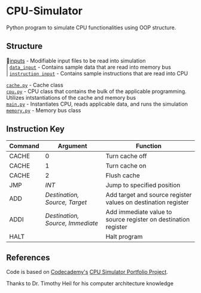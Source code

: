 # CPU-Simulator
Python program to simulate CPU functionalities using OOP structure.

## Structure
📁[inputs](https://github.com/admacpherson/CPU-Simulator/tree/main/Inputs) - Modifiable input files to be read into simulation<br>
| [`data_input`](https://github.com/admacpherson/CPU-Simulator/blob/main/Inputs/data_input.txt) - Contains sample data that are read into memory bus<br>
| [`instruction input`](https://github.com/admacpherson/CPU-Simulator/blob/main/Inputs/instruction_input.txt) - Contains sample instructions that are read into CPU<br>

[`cache.py`](https://github.com/admacpherson/CPU-Simulator/blob/main/cache.py) - Cache class<br>
[`cpu.py`](https://github.com/admacpherson/CPU-Simulator/blob/main/cpu.py) - CPU class that contains the bulk of the applicable programming. Utilizes intstantiations of the cache and memory bus<br>
[`main.py`](https://github.com/admacpherson/CPU-Simulator/blob/main/main.py) - Instantiates CPU, reads applicable data, and runs the simulation<br>
[`memory.py`](https://github.com/admacpherson/CPU-Simulator/blob/main/memory.py) - Memory bus class

## Instruction Key
|Command|Argument|Function|
|---|---|---|
|CACHE|0|Turn cache off|
|CACHE|1|Turn cache on|
|CACHE|2|Flush cache|
|JMP|<i>INT</i>|Jump to specified position
|ADD|<i>Destination, Source, Target</i>|Add target and source register values on destination register|
|ADDI|<i>Destination, Source, Immediate</i>|Add immediate value to source register on destination register|
|HALT||Halt program|

## References
Code is based on <a href="https://codecadmy.com">Codecademy's</a> <a href="https://github.com/Codecademy/computer-architecture/tree/main/portfolio-project-cpu-simulator">CPU Simulator Portfolio Project</a>.<br>

Thanks to Dr. Timothy Heil for his computer architecture knowledge
